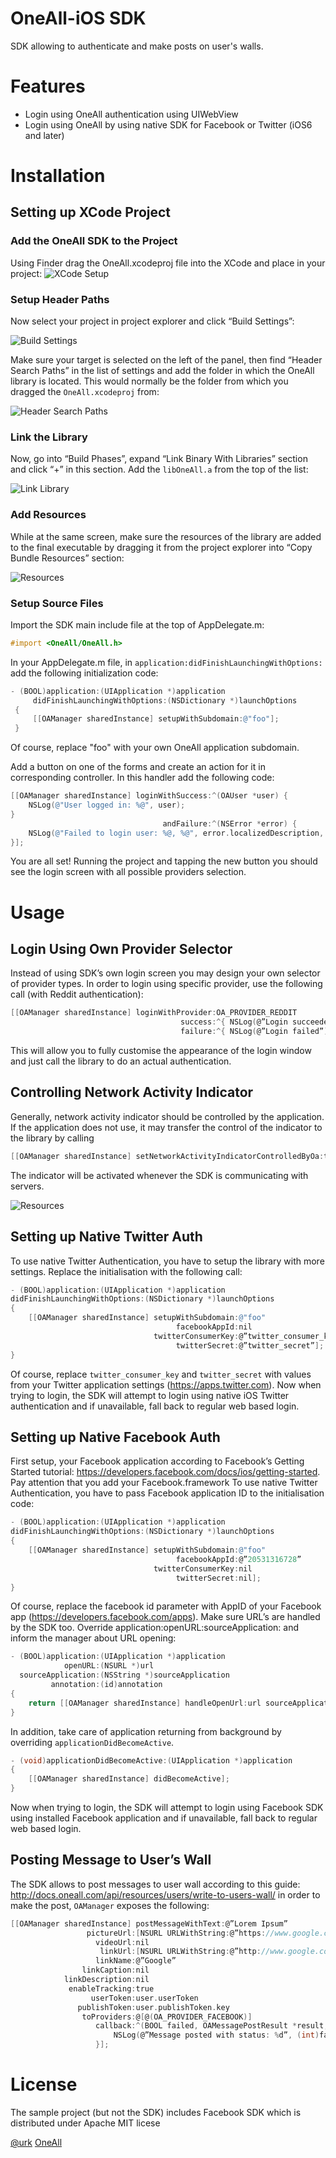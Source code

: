 OneAll-iOS SDK
===

SDK allowing to authenticate and make posts on user's walls.

#  Features
- Login using OneAll authentication using UIWebView
- Login using OneAll by using native SDK for Facebook or Twitter (iOS6 and later)

# Installation

## Setting up XCode Project

### Add the OneAll SDK to the Project
Using Finder drag the OneAll.xcodeproj file into the XCode and place in your project:
![XCode Setup](https://raw.github.com/oneall/ios-sdk/master/screenshots/install_drag_xcode.png)

### Setup Header Paths
Now select your project in project explorer and click “Build Settings”:

![Build Settings](https://raw.github.com/oneall/ios-sdk/master/screenshots/install_build_settings.png)

Make sure your target is selected on the left of the panel, then find “Header Search Paths” in the list of settings and add the folder in which the OneAll library is located. This would normally be the folder from which you dragged the `OneAll.xcodeproj` from:

![Header Search Paths](https://raw.github.com/oneall/ios-sdk/master/screenshots/install_header_search_path.png)
 
 ### Link the Library
 Now, go into “Build Phases”, expand “Link Binary With Libraries” section and click “+” in this section. Add the `libOneAll.a` from the top of the list: 

![Link Library](https://raw.github.com/oneall/ios-sdk/master/screenshots/install_build_phases.png)

### Add Resources
While at the same screen, make sure the resources of the library are added to the final executable by dragging it from the project explorer into “Copy Bundle Resources” section:

![Resources](https://raw.github.com/oneall/ios-sdk/master/screenshots/install_add_resources.png)

### Setup Source Files
Import the SDK main include file at the top of AppDelegate.m:

``` objective-c
#import <OneAll/OneAll.h>
```

In your AppDelegate.m file, in `application:didFinishLaunchingWithOptions:` add the following initialization code:
``` objective-c
- (BOOL)application:(UIApplication *)application
     didFinishLaunchingWithOptions:(NSDictionary *)launchOptions
 {
     [[OAManager sharedInstance] setupWithSubdomain:@"foo"];
 }
```
Of course, replace "foo" with your own OneAll application subdomain.

Add a button on one of the forms and create an action for it in corresponding controller. In this handler add the following code:
``` objective-c
[[OAManager sharedInstance] loginWithSuccess:^(OAUser *user) {
    NSLog(@"User logged in: %@", user);
}
                                  andFailure:^(NSError *error) {
    NSLog(@"Failed to login user: %@, %@", error.localizedDescription, error.userInfo);
}];
```

You are all set! Running the project and tapping the new button you should see the login screen with all possible providers selection.

# Usage
## Login Using Own Provider Selector
Instead of using SDK’s own login screen you may design your own selector of provider types. In order to login using specific provider, use the following call (with Reddit authentication):
``` objective-c
[[OAManager sharedInstance] loginWithProvider:OA_PROVIDER_REDDIT
                                      success:^{ NSLog(@”Login succeeded”); }
                                      failure:^{ NSLog(@”Login failed”); }];
```
This will allow you to fully customise the appearance of the login window and just call the library to do an actual authentication.

## Controlling Network Activity Indicator
Generally, network activity indicator should be controlled by the application. If the application does not use, it may transfer the control of the indicator to the library by calling
``` objective-c
[[OAManager sharedInstance] setNetworkActivityIndicatorControlledByOa:true];
```
The indicator will be activated whenever the SDK is communicating with servers.

![Resources](https://raw.github.com/oneall/ios-sdk/master/screenshots/install_network_notification.png)

## Setting up Native Twitter Auth
To use native Twitter Authentication, you have to setup the library with more settings. Replace the initialisation with the following call:
``` objective-c
- (BOOL)application:(UIApplication *)application
didFinishLaunchingWithOptions:(NSDictionary *)launchOptions
{
    [[OAManager sharedInstance] setupWithSubdomain:@"foo"
                                     facebookAppId:nil
                                twitterConsumerKey:@”twitter_consumer_key”
                                     twitterSecret:@”twitter_secret”];
}
```
Of course, replace `twitter_consumer_key` and `twitter_secret` with values from your Twitter application settings (https://apps.twitter.com). Now when trying to login, the SDK will attempt to login using native iOS Twitter authentication and if unavailable, fall back to regular web based login.

## Setting up Native Facebook Auth
First setup, your Facebook application according to Facebook’s Getting Started tutorial: https://developers.facebook.com/docs/ios/getting-started. Pay attention that you add your Facebook.framework
To use native Twitter Authentication, you have to pass Facebook application ID to the initialisation code:
``` objective-c
- (BOOL)application:(UIApplication *)application
didFinishLaunchingWithOptions:(NSDictionary *)launchOptions
{
    [[OAManager sharedInstance] setupWithSubdomain:@"foo"
                                     facebookAppId:@”20531316728”
                                twitterConsumerKey:nil
                                     twitterSecret:nil];
}
```
Of course, replace the facebook id parameter with AppID of your Facebook app (https://developers.facebook.com/apps).
Make sure URL’s are handled by the SDK too. Override application:openURL:sourceApplication: and inform the manager about URL opening:
``` objective-c
- (BOOL)application:(UIApplication *)application
            openURL:(NSURL *)url
  sourceApplication:(NSString *)sourceApplication
         annotation:(id)annotation
{
    return [[OAManager sharedInstance] handleOpenUrl:url sourceApplication:sourceApplication];
}
```
In addition, take care of application returning from background by overriding `applicationDidBecomeActive`.
``` objective-c
- (void)applicationDidBecomeActive:(UIApplication *)application
{
    [[OAManager sharedInstance] didBecomeActive];
}
```
Now when trying to login, the SDK will attempt to login using Facebook SDK using installed Facebook application and if unavailable, fall back to regular web based login.

## Posting Message to User’s Wall
The SDK allows to post messages to user wall according to this guide: http://docs.oneall.com/api/resources/users/write-to-users-wall/ in order to make the post, `OAManager` exposes the following:
``` objective-c
[[OAManager sharedInstance] postMessageWithText:@”Lorem Ipsum”
                 pictureUrl:[NSURL URLWithString:@”https://www.google.co.il/images/srpr/logo11w.png”
                   videoUrl:nil
                    linkUrl:[NSURL URLWithString:@”http://www.google.com”]
                   linkName:@”Google”
                linkCaption:nil
            linkDescription:nil
             enableTracking:true
                  userToken:user.userToken
               publishToken:user.publishToken.key
                toProviders:@[@(OA_PROVIDER_FACEBOOK)]
                   callback:^(BOOL failed, OAMessagePostResult *result, OAError *error) {
                       NSLog(@”Message posted with status: %d”, (int)failed);
                   }];
```

# License
The sample project (but not the SDK) includes Facebook SDK which is distributed under Apache MIT licese

[@urk](http://twitter.com/UrK)
[OneAll](http://www.oneall.com)
